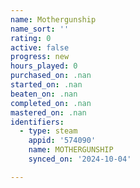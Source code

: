 ```yaml
---
name: Mothergunship
name_sort: ''
rating: 0
active: false
progress: new
hours_played: 0
purchased_on: .nan
started_on: .nan
beaten_on: .nan
completed_on: .nan
mastered_on: .nan
identifiers:
  - type: steam
    appid: '574090'
    name: MOTHERGUNSHIP
    synced_on: '2024-10-04'

---
```

